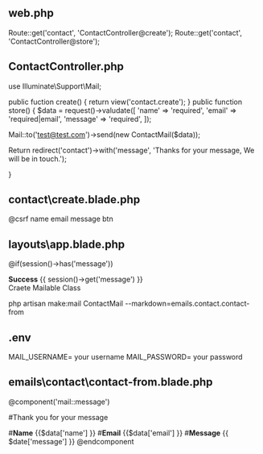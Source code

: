 web.php
--------
Route::get('contact', 'ContactController@create');
Route::get('contact', 'ContactController@store');

ContactController.php
--------------------
use Illuminate\Support\Mail;

public fuction create()
{
  return view('contact.create');
}
public function store()
{
  $data = request()->valudate([
    'name' => 'required',
    'email' => 'required|email',
    'message' => 'required',
  ]);
  
  Mail::to('test@test.com')->send(new ContactMail($data));
  
  Return redirect('contact')->with('message', 'Thanks for your message, We will be in touch.');
  
}


contact\create.blade.php
----------------------------
<form action="/contact" method="POST">
@csrf
  name
  email
  message
  btn
</form>

layouts\app.blade.php
---------------------
@if(session()->has('message'))
  <div class="alert alert-success" role="alert">
    <strong>Success</strong> {{ session()->get('message') }}
  </div
@endif

Craete Mailable Class
------------
php artisan make:mail ContactMail --markdown=emails.contact.contact-from

.env
--------
MAIL_USERNAME= your username
MAIL_PASSWORD= your password

emails\contact\contact-from.blade.php
-------------------------------------
@component('mail::message')

#Thank you for your message

#<strong>Name</strong> {{$data['name'] }}
#<strong>Email</strong> {{$data['email'] }}
#<strong>Message</strong> {{ $date['message'] }}
@endcomponent
